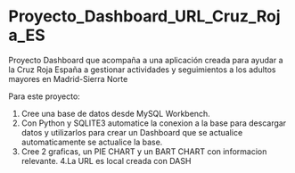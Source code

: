 # Proyecto_Dashboard_URL_Cruz_Roja_ES
Proyecto Dashboard que acompaña a una aplicación creada para ayudar a la Cruz Roja España a gestionar actividades y seguimientos a los adultos mayores en Madrid-Sierra Norte

Para este proyecto:
1. Cree una base de datos desde MySQL Workbench.
2. Con Python y SQLITE3 automatice la conexion a la base para descargar datos y utilizarlos para crear un 
 Dashboard que se actualice automaticamente se actualice la base.
3. Cree 2 graficas, un PIE CHART y un BART CHART con informacion relevante. 4.La URL es local creada con DASH
